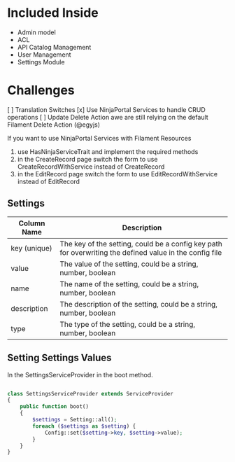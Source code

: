 # Included Inside 
- Admin model
- ACL 
- API Catalog Management 
- User Management
- Settings Module


# Challenges 
[ ] Translation Switches 
[x] Use NinjaPortal Services to handle CRUD operations 
    [ ] Update Delete Action awe are still relying on the default Filament Delete Action (@egyjs)


If you want to use NinjaPortal Services with Filament Resources
1. use HasNinjaServiceTrait and implement the required methods
2. in the CreateRecord page switch the form to use CreateRecordWithService instead of CreateRecord
3. in the EditRecord page switch the form to use EditRecordWithService instead of EditRecord


## Settings 
| Column Name | Description                                                                                          |
| --- |------------------------------------------------------------------------------------------------------|
| key (unique) | The key of the setting, could be a config key path for overwriting the defined value in the config file |
| value | The value of the setting, could be a string, number, boolean                                |
| name | The name of the setting, could be a string, number, boolean                                |
| description | The description of the setting, could be a string, number, boolean                                |
| type | The type of the setting, could be a string, number, boolean                                |

## Setting Settings Values 
In the SettingsServiceProvider in the boot method.
```php

class SettingsServiceProvider extends ServiceProvider
{
    public function boot()
    {
        $settings = Setting::all();
        foreach ($settings as $setting) {
            Config::set($setting->key, $setting->value);
        }
    }
}
```

